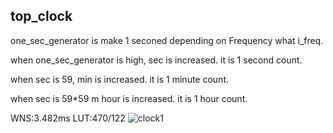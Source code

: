 ## top_clock
one_sec_generator is make 1 seconed depending on Frequency what i_freq.

when one_sec_generator is high, sec is increased. it is 1 second count.

when sec is 59, min is increased. it is 1 minute count.

when sec is 59*59 m hour is increased. it is 1 hour count.




WNS:3.482ms LUT:470/122
![clock1](https://github.com/Kangj2min/Clock/assets/167446954/dd1ca895-c300-4a95-9887-dbc31c4f5829)
